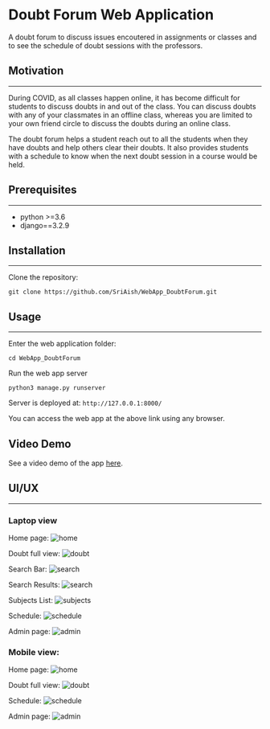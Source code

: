 # Doubt Forum Web Application

A doubt forum to discuss issues encoutered in assignments or classes and to see the schedule of doubt sessions with the professors.

## Motivation
---
During COVID, as all classes happen online, it has become difficult for students to discuss doubts in and out of the class. You can discuss doubts with any of your classmates in an offline class, whereas you are limited to your own friend circle to discuss the doubts during an online class. 

The doubt forum helps a student reach out to all the students when they have doubts and help others clear their doubts. It also provides students with a schedule to know when the next doubt session in a course would be held.

## Prerequisites
---
- python >=3.6
- django==3.2.9

## Installation
---
Clone the repository:
```
git clone https://github.com/SriAish/WebApp_DoubtForum.git
```

## Usage
---
Enter the web application folder:
```
cd WebApp_DoubtForum
```

Run the web app server
```
python3 manage.py runserver
```

Server is deployed at: `http://127.0.0.1:8000/`

You can access the web app at the above link using any browser.

## Video Demo
See a video demo of the app [here](https://youtu.be/EGoax7NDi-c).

## UI/UX
---

### Laptop view
Home page:
![home](media/home.png)

Doubt full view:
![doubt](media/doubt.png)

Search Bar:
![search](media/search.png)

Search Results:
![search](media/search_results.png)

Subjects List:
![subjects](media/subjects.png)

Schedule:
![schedule](media/schedule.png)

Admin page:
![admin](media/admin.png)

### Mobile view:
Home page:
![home](media/responsive_home.png)

Doubt full view:
![doubt](media/responsive_doubt.png)

Schedule:
![schedule](media/schedule_responsive.png)

Admin page:
![admin](media/responsive_admin.png)
